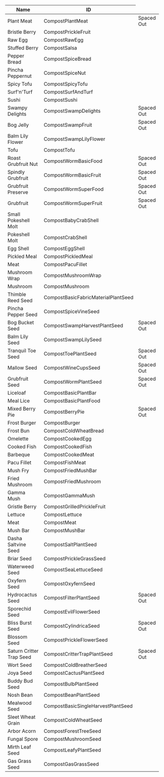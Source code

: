 <table>
    <thead>
        <th data-sort-default>Name</th>
        <th>ID</th>
    </thead>
        <tr>
            <td>Plant Meat</td>
            <td>CompostPlantMeat</td>
            <td>Spaced Out</td>
        </tr>
        <tr>
            <td>Bristle Berry</td>
            <td>CompostPrickleFruit</td>
            <td></td>
        </tr>
        <tr>
            <td>Raw Egg</td>
            <td>CompostRawEgg</td>
            <td></td>
        </tr>
        <tr>
            <td>Stuffed Berry</td>
            <td>CompostSalsa</td>
            <td></td>
        </tr>
        <tr>
            <td>Pepper Bread</td>
            <td>CompostSpiceBread</td>
            <td></td>
        </tr>
        <tr>
            <td>Pincha Peppernut</td>
            <td>CompostSpiceNut</td>
            <td></td>
        </tr>
        <tr>
            <td>Spicy Tofu</td>
            <td>CompostSpicyTofu</td>
            <td></td>
        </tr>
        <tr>
            <td>Surf'n'Turf</td>
            <td>CompostSurfAndTurf</td>
            <td></td>
        </tr>
        <tr>
            <td>Sushi</td>
            <td>CompostSushi</td>
            <td></td>
        </tr>
        <tr>
            <td>Swampy Delights</td>
            <td>CompostSwampDelights</td>
            <td>Spaced Out</td>
        </tr>
        <tr>
            <td>Bog Jelly</td>
            <td>CompostSwampFruit</td>
            <td>Spaced Out</td>
        </tr>
        <tr>
            <td>Balm Lily Flower</td>
            <td>CompostSwampLilyFlower</td>
            <td></td>
        </tr>
        <tr>
            <td>Tofu</td>
            <td>CompostTofu</td>
            <td></td>
        </tr>
        <tr>
            <td>Roast Grubfruit Nut</td>
            <td>CompostWormBasicFood</td>
            <td>Spaced Out</td>
        </tr>
        <tr>
            <td>Spindly Grubfruit</td>
            <td>CompostWormBasicFruit</td>
            <td>Spaced Out</td>
        </tr>
        <tr>
            <td>Grubfruit Preserve</td>
            <td>CompostWormSuperFood</td>
            <td>Spaced Out</td>
        </tr>
        <tr>
            <td>Grubfruit</td>
            <td>CompostWormSuperFruit</td>
            <td>Spaced Out</td>
        </tr>
        <tr>
            <td>Small Pokeshell Molt</td>
            <td>CompostBabyCrabShell</td>
            <td></td>
        </tr>
        <tr>
            <td>Pokeshell Molt</td>
            <td>CompostCrabShell</td>
            <td></td>
        </tr>
        <tr>
            <td>Egg Shell</td>
            <td>CompostEggShell</td>
            <td></td>
        </tr>
        <tr>
            <td>Pickled Meal</td>
            <td>CompostPickledMeal</td>
            <td></td>
        </tr>
        <tr>
            <td>Meat</td>
            <td>CompostPacuFillet</td>
            <td></td>
        </tr>
        <tr>
            <td>Mushroom Wrap</td>
            <td>CompostMushroomWrap</td>
            <td></td>
        </tr>
        <tr>
            <td>Mushroom</td>
            <td>CompostMushroom</td>
            <td></td>
        </tr>
        <tr>
            <td>Thimble Reed Seed</td>
            <td>CompostBasicFabricMaterialPlantSeed</td>
            <td></td>
        </tr>
        <tr>
            <td>Pincha Pepper Seed</td>
            <td>CompostSpiceVineSeed</td>
            <td></td>
        </tr>
        <tr>
            <td>Bog Bucket Seed</td>
            <td>CompostSwampHarvestPlantSeed</td>
            <td>Spaced Out</td>
        </tr>
        <tr>
            <td>Balm Lily Seed</td>
            <td>CompostSwampLilySeed</td>
            <td></td>
        </tr>
        <tr>
            <td>Tranquil Toe Seed</td>
            <td>CompostToePlantSeed</td>
            <td>Spaced Out</td>
        </tr>
        <tr>
            <td>Mallow Seed</td>
            <td>CompostWineCupsSeed</td>
            <td>Spaced Out</td>
        </tr>
        <tr>
            <td>Grubfruit Seed</td>
            <td>CompostWormPlantSeed</td>
            <td>Spaced Out</td>
        </tr>
        <tr>
            <td>Liceloaf</td>
            <td>CompostBasicPlantBar</td>
            <td></td>
        </tr>
        <tr>
            <td>Meal Lice</td>
            <td>CompostBasicPlantFood</td>
            <td></td>
        </tr>
        <tr>
            <td>Mixed Berry Pie</td>
            <td>CompostBerryPie</td>
            <td>Spaced Out</td>
        </tr>
        <tr>
            <td>Frost Burger</td>
            <td>CompostBurger</td>
            <td></td>
        </tr>
        <tr>
            <td>Frost Bun</td>
            <td>CompostColdWheatBread</td>
            <td></td>
        </tr>
        <tr>
            <td>Omelette</td>
            <td>CompostCookedEgg</td>
            <td></td>
        </tr>
        <tr>
            <td>Cooked Fish</td>
            <td>CompostCookedFish</td>
            <td></td>
        </tr>
        <tr>
            <td>Barbeque</td>
            <td>CompostCookedMeat</td>
            <td></td>
        </tr>
        <tr>
            <td>Pacu Fillet</td>
            <td>CompostFishMeat</td>
            <td></td>
        </tr>
        <tr>
            <td>Mush Fry</td>
            <td>CompostFriedMushBar</td>
            <td></td>
        </tr>
        <tr>
            <td>Fried Mushroom</td>
            <td>CompostFriedMushroom</td>
            <td></td>
        </tr>
        <tr>
            <td>Gamma Mush</td>
            <td>CompostGammaMush</td>
            <td></td>
        </tr>
        <tr>
            <td>Gristle Berry</td>
            <td>CompostGrilledPrickleFruit</td>
            <td></td>
        </tr>
        <tr>
            <td>Lettuce</td>
            <td>CompostLettuce</td>
            <td></td>
        </tr>
        <tr>
            <td>Meat</td>
            <td>CompostMeat</td>
            <td></td>
        </tr>
        <tr>
            <td>Mush Bar</td>
            <td>CompostMushBar</td>
            <td></td>
        </tr>
        <tr>
            <td>Dasha Saltvine Seed</td>
            <td>CompostSaltPlantSeed</td>
            <td></td>
        </tr>
        <tr>
            <td>Briar Seed</td>
            <td>CompostPrickleGrassSeed</td>
            <td></td>
        </tr>
        <tr>
            <td>Waterweed Seed</td>
            <td>CompostSeaLettuceSeed</td>
            <td></td>
        </tr>
        <tr>
            <td>Oxyfern Seed</td>
            <td>CompostOxyfernSeed</td>
            <td></td>
        </tr>
        <tr>
            <td>Hydrocactus Seed</td>
            <td>CompostFilterPlantSeed</td>
            <td>Spaced Out</td>
        </tr>
        <tr>
            <td>Sporechid Seed</td>
            <td>CompostEvilFlowerSeed</td>
            <td></td>
        </tr>
        <tr>
            <td>Bliss Burst Seed</td>
            <td>CompostCylindricaSeed</td>
            <td>Spaced Out</td>
        </tr>
        <tr>
            <td>Blossom Seed</td>
            <td>CompostPrickleFlowerSeed</td>
            <td></td>
        </tr>
        <tr>
            <td>Saturn Critter Trap Seed</td>
            <td>CompostCritterTrapPlantSeed</td>
            <td>Spaced Out</td>
        </tr>
        <tr>
            <td>Wort Seed</td>
            <td>CompostColdBreatherSeed</td>
            <td></td>
        </tr>
        <tr>
            <td>Joya Seed</td>
            <td>CompostCactusPlantSeed</td>
            <td></td>
        </tr>
        <tr>
            <td>Buddy Bud Seed</td>
            <td>CompostBulbPlantSeed</td>
            <td></td>
        </tr>
        <tr>
            <td>Nosh Bean</td>
            <td>CompostBeanPlantSeed</td>
            <td></td>
        </tr>
        <tr>
            <td>Mealwood Seed</td>
            <td>CompostBasicSingleHarvestPlantSeed</td>
            <td></td>
        </tr>
        <tr>
            <td>Sleet Wheat Grain</td>
            <td>CompostColdWheatSeed</td>
            <td></td>
        </tr>
        <tr>
            <td>Arbor Acorn</td>
            <td>CompostForestTreeSeed</td>
            <td></td>
        </tr>
        <tr>
            <td>Fungal Spore</td>
            <td>CompostMushroomSeed</td>
            <td></td>
        </tr>
        <tr>
            <td>Mirth Leaf Seed</td>
            <td>CompostLeafyPlantSeed</td>
            <td></td>
        </tr>
        <tr>
            <td>Gas Grass Seed</td>
            <td>CompostGasGrassSeed</td>
            <td></td>
        </tr>
</table>
